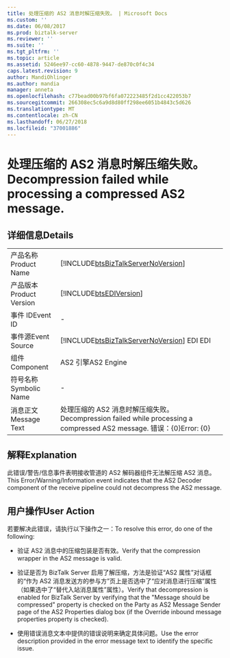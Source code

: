 ```yaml
---
title: 处理压缩的 AS2 消息时解压缩失败。 | Microsoft Docs
ms.custom: ''
ms.date: 06/08/2017
ms.prod: biztalk-server
ms.reviewer: ''
ms.suite: ''
ms.tgt_pltfrm: ''
ms.topic: article
ms.assetid: 5246ee97-cc60-4878-9447-de870c0f4c34
caps.latest.revision: 9
author: MandiOhlinger
ms.author: mandia
manager: anneta
ms.openlocfilehash: c77bead00b97bf6fa072223485f2d1cc422053b7
ms.sourcegitcommit: 266308ec5c6a9d8d80ff298ee6051b4843c5d626
ms.translationtype: MT
ms.contentlocale: zh-CN
ms.lasthandoff: 06/27/2018
ms.locfileid: "37001886"
---
```

# <a name="decompression-failed-while-processing-a-compressed-as2-message"></a><span data-ttu-id="8935a-103">处理压缩的 AS2 消息时解压缩失败。</span><span class="sxs-lookup"><span data-stu-id="8935a-103">Decompression failed while processing a compressed AS2 message.</span></span>
## <a name="details"></a><span data-ttu-id="8935a-104">详细信息</span><span class="sxs-lookup"><span data-stu-id="8935a-104">Details</span></span>  
  
|                 |                                                                                        |
|-----------------|----------------------------------------------------------------------------------------|
|  <span data-ttu-id="8935a-105">产品名称</span><span class="sxs-lookup"><span data-stu-id="8935a-105">Product Name</span></span>   |   [!INCLUDE[btsBizTalkServerNoVersion](../includes/btsbiztalkservernoversion-md.md)]   |
| <span data-ttu-id="8935a-106">产品版本</span><span class="sxs-lookup"><span data-stu-id="8935a-106">Product Version</span></span> |               [!INCLUDE[btsEDIVersion](../includes/btsediversion-md.md)]               |
|    <span data-ttu-id="8935a-107">事件 ID</span><span class="sxs-lookup"><span data-stu-id="8935a-107">Event ID</span></span>     |                                           -                                            |
|  <span data-ttu-id="8935a-108">事件源</span><span class="sxs-lookup"><span data-stu-id="8935a-108">Event Source</span></span>   | [!INCLUDE[btsBizTalkServerNoVersion](../includes/btsbiztalkservernoversion-md.md)]<span data-ttu-id="8935a-109"> EDI</span><span class="sxs-lookup"><span data-stu-id="8935a-109"> EDI</span></span> |
|    <span data-ttu-id="8935a-110">组件</span><span class="sxs-lookup"><span data-stu-id="8935a-110">Component</span></span>    |                                       <span data-ttu-id="8935a-111">AS2 引擎</span><span class="sxs-lookup"><span data-stu-id="8935a-111">AS2 Engine</span></span>                                       |
|  <span data-ttu-id="8935a-112">符号名称</span><span class="sxs-lookup"><span data-stu-id="8935a-112">Symbolic Name</span></span>  |                                           -                                            |
|  <span data-ttu-id="8935a-113">消息正文</span><span class="sxs-lookup"><span data-stu-id="8935a-113">Message Text</span></span>   |       <span data-ttu-id="8935a-114">处理压缩的 AS2 消息时解压缩失败。</span><span class="sxs-lookup"><span data-stu-id="8935a-114">Decompression failed while processing a compressed AS2 message.</span></span> <span data-ttu-id="8935a-115">错误：{0}</span><span class="sxs-lookup"><span data-stu-id="8935a-115">Error: {0}</span></span>       |
  
## <a name="explanation"></a><span data-ttu-id="8935a-116">解释</span><span class="sxs-lookup"><span data-stu-id="8935a-116">Explanation</span></span>  
 <span data-ttu-id="8935a-117">此错误/警告/信息事件表明接收管道的 AS2 解码器组件无法解压缩 AS2 消息。</span><span class="sxs-lookup"><span data-stu-id="8935a-117">This Error/Warning/Information event indicates that the AS2 Decoder component of the receive pipeline could not decompress the AS2 message.</span></span>  
  
## <a name="user-action"></a><span data-ttu-id="8935a-118">用户操作</span><span class="sxs-lookup"><span data-stu-id="8935a-118">User Action</span></span>  
 <span data-ttu-id="8935a-119">若要解决此错误，请执行以下操作之一：</span><span class="sxs-lookup"><span data-stu-id="8935a-119">To resolve this error, do one of the following:</span></span>  
  
-   <span data-ttu-id="8935a-120">验证 AS2 消息中的压缩包装是否有效。</span><span class="sxs-lookup"><span data-stu-id="8935a-120">Verify that the compression wrapper in the AS2 message is valid.</span></span>  
  
-   <span data-ttu-id="8935a-121">验证是否为 BizTalk Server 启用了解压缩，方法是验证“AS2 属性”对话框的“作为 AS2 消息发送方的参与方”页上是否选中了“应对消息进行压缩”属性（如果选中了“替代入站消息属性”属性）。</span><span class="sxs-lookup"><span data-stu-id="8935a-121">Verify that decompression is enabled for BizTalk Server by verifying that the "Message should be compressed" property is checked on the Party as AS2 Message Sender page of the AS2 Properties dialog box (if the Override inbound message properties property is checked).</span></span>  
  
-   <span data-ttu-id="8935a-122">使用错误消息文本中提供的错误说明来确定具体问题。</span><span class="sxs-lookup"><span data-stu-id="8935a-122">Use the error description provided in the error message text to identify the specific issue.</span></span>